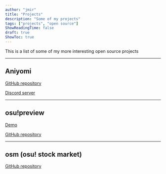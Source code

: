 ```yaml
---
author: "jmir"
title: "Projects"
description: "Some of my projects"
tags: ["projects", "open source"]
ShowReadingTime: false
draft: true
ShowToc: true
---
```


This is a list of some of my more interesting open source projects
<!--more-->
---

## Aniyomi

[GitHub repository](https://github.com/jmir1/aniyomi)

[Discord server](https://discord.gg/F32UjdJZrR)

---

## osu!preview

[Demo](https://osu-preview-eight.vercel.app/preview.html#889634)

[GitHub repository](https://github.com/jmir1/osu-preview)

---

## osm (osu! stock market)

[GitHub repository](https://github.com/jmir1/osm)